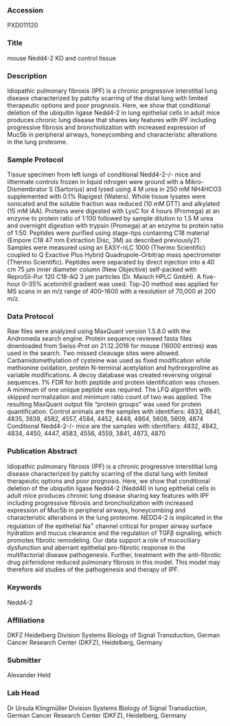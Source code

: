 ### Accession
PXD011120

### Title
mouse Nedd4-2 KO and control tissue

### Description
Idiopathic pulmonary fibrosis (IPF) is a chronic progressive interstitial lung disease characterized by patchy scarring of the distal lung with limited therapeutic options and poor prognosis. Here, we show that conditional deletion of the ubiquitin ligase Nedd4-2 in lung epithelial cells in adult mice produces chronic lung disease that shares key features with IPF including progressive fibrosis and bronchiolization with increased expression of Muc5b in peripheral airways, honeycombing and characteristic alterations in the lung proteome.

### Sample Protocol
Tissue specimen from left lungs of conditional Nedd4-2-/- mice and littermate controls frozen in liquid nitrogen were ground with a Mikro-Dismembrator S (Sartorius) and lysed using 4 M urea in 250 mM NH4HCO3 supplemented with 0.1% Rapigest (Waters). Whole tissue lysates were sonicated and the soluble fraction was reduced (10 mM DTT) and alkylated (15 mM IAA). Proteins were digested with LysC for 4 hours (Promega) at an enzyme to protein ratio of 1:100 followed by sample dilution to 1.5 M urea and overnight digestion with trypsin (Promega) at an enzyme to protein ratio of 1:50. Peptides were purified using stage-tips containing C18 material (Empore C18 47 mm Extraction Disc, 3M) as described previously21. Samples were measured using an EASY-nLC 1000 (Thermo Scientific) coupled to Q Exactive Plus Hybrid Quadrupole-Orbitrap mass spectrometer (Thermo Scientific). Peptides were separated by direct injection into a 40 cm 75 µm inner diameter column (New Objective) self-packed with ReproSil-Pur 120 C18-AQ 3 µm particles (Dr. Maisch HPLC GmbH). A five-hour 0–35% acetonitril gradient was used. Top-20 method was applied for MS scans in an m/z range of 400–1600 with a resolution of 70,000 at 200 m/z.

### Data Protocol
Raw files were analyzed using MaxQuant version 1.5.8.0 with the Andromeda search engine. Protein sequence reviewed fasta files downloaded from Swiss-Prot on 21.12.2016 for mouse (16000 entries) was used in the search. Two missed cleavage sites were allowed. Carbamidomethylation of cysteine was used as fixed modification while methionine oxidation, protein N-terminal acetylation and hydroxyproline as variable modifications. A decoy database was created reversing original sequences. 1% FDR for both peptide and protein identification was chosen. A minimum of one unique peptide was required. The LFQ algorithm with skipped normalization and minimum ratio count of two was applied. The resulting MaxQuant output file “protein groups” was used for protein quantification.
Control animals are the samples with identifiers: 4833, 4841, 4835, 3839, 4582, 4557, 4584, 4452, 4448, 4864, 5608, 5609, 4874
Conditional Nedd4-2-/- mice are the samples with identifiers: 4832, 4842, 4834, 4450, 4447, 4583, 4556, 4559, 3841, 4873, 4870

### Publication Abstract
Idiopathic pulmonary fibrosis (IPF) is a chronic progressive interstitial lung disease characterized by patchy scarring of the distal lung with limited therapeutic options and poor prognosis. Here, we show that conditional deletion of the ubiquitin ligase Nedd4-2 (Nedd4l) in lung epithelial cells in adult mice produces chronic lung disease sharing key features with IPF including progressive fibrosis and bronchiolization with increased expression of Muc5b in peripheral airways, honeycombing and characteristic alterations in the lung proteome. NEDD4-2 is implicated in the regulation of the epithelial Na<sup>+</sup> channel critical for proper airway surface hydration and mucus clearance and the regulation of TGF&#x3b2; signaling, which promotes fibrotic remodeling. Our data support a role of mucociliary dysfunction and aberrant epithelial pro-fibrotic response in the multifactorial disease pathogenesis. Further, treatment with the anti-fibrotic drug pirfenidone reduced pulmonary fibrosis in this model. This model may therefore aid studies of the pathogenesis and therapy of IPF.

### Keywords
Nedd4-2

### Affiliations
DKFZ Heidelberg
Division Systems Biology of Signal Transduction, German Cancer Research Center (DKFZ), Heidelberg, Germany

### Submitter
Alexander Held

### Lab Head
Dr Ursula Klingmüller
Division Systems Biology of Signal Transduction, German Cancer Research Center (DKFZ), Heidelberg, Germany


